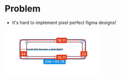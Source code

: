 <!-- section-title: 1- Problem -->

# Problem

- It's hard to implement pixel perfect figma designs! 

![image](./1.png)
<!-- note
Oftens there is a lot of back and forth to make things pixel perfect
Bellatrix and I met at the end of last year to see how we could make this better
-->
